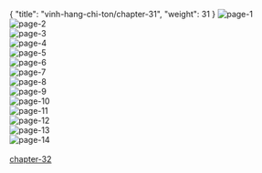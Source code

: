 { "title": "vinh-hang-chi-ton/chapter-31", "weight": 31 }
<img src="vinh-hang-chi-ton_0031_01-20eece4c03f09e5100301b42eec07249.webp" alt="page-1" origin="https://1.bp.blogspot.com/-_rNssX5bVV8/WYRB9xd3JWI/AAAAAAAAeeQ/BbKi9M5gUDQPtUrCCtbBdIDewNfKA4mwQCLcBGAs/s0/1.jpg"><br/>
<img src="vinh-hang-chi-ton_0031_02-7fc02583bcfdde54f55dee129b4bf15d.webp" alt="page-2" origin="https://1.bp.blogspot.com/-frm0ou80cgE/WYRB_fWNPZI/AAAAAAAAeek/GD11Ju-YsSEb6xrLh_eVdUbCQszl9Yn4QCLcBGAs/s0/2.jpg"><br/>
<img src="vinh-hang-chi-ton_0031_03-b83f942854a2623154728b58790aca35.webp" alt="page-3" origin="https://1.bp.blogspot.com/-GAFnBLM8VVI/WYRB_r-EokI/AAAAAAAAeeo/dYOMATdyZ-g0mFVYJL4-J69e8iOHqqh4wCLcBGAs/s0/3.jpg"><br/>
<img src="vinh-hang-chi-ton_0031_04-35247307f99131f139cff64e9210a16f.webp" alt="page-4" origin="https://1.bp.blogspot.com/-LJjSk6Spa7w/WYRB_zN4fXI/AAAAAAAAees/L9mwKGBVd5EgqHIJo6qKFFMYudACigRBQCLcBGAs/s0/4.jpg"><br/>
<img src="vinh-hang-chi-ton_0031_05-42e774bf7fe7ced967d0bd1d0e18e07b.webp" alt="page-5" origin="https://1.bp.blogspot.com/-yU3djeoBqQ0/WYRCAKpBIaI/AAAAAAAAeew/bSq1yfoHZ7gCvEZSXQSYY-kuWOgk3-dcACLcBGAs/s0/5.jpg"><br/>
<img src="vinh-hang-chi-ton_0031_06-b8b0334cb7ab1e9c5b9c9df2069a52e5.webp" alt="page-6" origin="https://1.bp.blogspot.com/-D9tzPmk4MrY/WYRCAfBcF7I/AAAAAAAAee0/TUGExbUzFO8drjRIov4vG7XBLsKHP-PRgCLcBGAs/s0/6.jpg"><br/>
<img src="vinh-hang-chi-ton_0031_07-c64fd283e9b063963bb1e3fa265bd94f.webp" alt="page-7" origin="https://1.bp.blogspot.com/-XlQYFv65w8U/WYRCB-ltKyI/AAAAAAAAee4/bLZmpRzIShQQ1geuoLX-fxMdM9grXkt3QCLcBGAs/s0/7.jpg"><br/>
<img src="vinh-hang-chi-ton_0031_08-153e775004996645936bcbfd26b92210.webp" alt="page-8" origin="https://1.bp.blogspot.com/-_nWaqNxN1ZY/WYRCB8ZCEYI/AAAAAAAAee8/YXDfYaUx9HU_j2C58pDr29huQzE9s0PhACLcBGAs/s0/8.jpg"><br/>
<img src="vinh-hang-chi-ton_0031_09-b23d9d66704aeb9a50e434d73d21a0e8.webp" alt="page-9" origin="https://1.bp.blogspot.com/-GKlogv-TFaw/WYRCBxWGZ8I/AAAAAAAAefA/wlEIzXS54Nwjc4mrXOWduQWBwhkUt1e5gCLcBGAs/s0/9.jpg"><br/>
<img src="vinh-hang-chi-ton_0031_10-e7be0f3196c63e04dc4526710e12638d.webp" alt="page-10" origin="https://1.bp.blogspot.com/-zbT2_Av9rXQ/WYRB99kINoI/AAAAAAAAeeM/dPqdl2q_2uEbn37i0be5ajQO3SWZ6Y9ZwCLcBGAs/s0/10.jpg"><br/>
<img src="vinh-hang-chi-ton_0031_11-0af850de1ad799d88914f616219d534b.webp" alt="page-11" origin="https://1.bp.blogspot.com/-RcJIoREEp_Q/WYRB9v86w4I/AAAAAAAAeeU/yvJ8H3byQhkkebkrsoanIuYExWPBWV-NACLcBGAs/s0/11.jpg"><br/>
<img src="vinh-hang-chi-ton_0031_12-a4f12e82a23b839467147ccee8a26752.webp" alt="page-12" origin="https://1.bp.blogspot.com/-rapQdxRu2iA/WYRB-tr9UPI/AAAAAAAAeeY/dSiR31eL3FQuwCrpcPeWHexBl0GE0at0gCLcBGAs/s0/12.jpg"><br/>
<img src="vinh-hang-chi-ton_0031_13-0629c033411286bbad2ce71e2b3c874d.webp" alt="page-13" origin="https://1.bp.blogspot.com/-DdcDrqJIQNE/WYRB-sonqyI/AAAAAAAAeec/cPaKvWuGlPsM11zmg3XNzE_0NsgjnmnPACLcBGAs/s0/13.jpg"><br/>
<img src="vinh-hang-chi-ton_0031_14-5a369a714c8c53c22bfcd8d1111f2467.webp" alt="page-14" origin="https://1.bp.blogspot.com/-gkUuE63gPLk/WYRB-sMS-WI/AAAAAAAAeeg/zK9d6wu3fHsl9_u_q-Upslr8HxIZjVgkgCLcBGAs/s0/14.jpg"><br/>
<br/><a class="nextchap" href="/vinh-hang-chi-ton/chapter-32">chapter-32</a>
